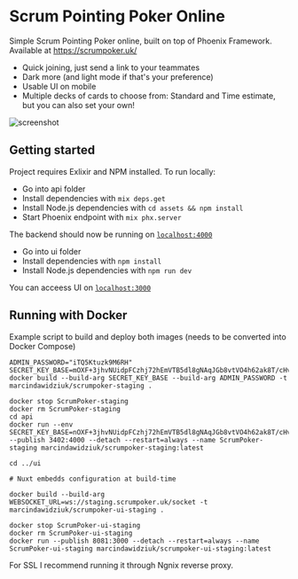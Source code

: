 # Scrum Pointing Poker Online


Simple Scrum Pointing Poker online, built on top of Phoenix Framework. Available at
https://scrumpoker.uk/

 * Quick joining, just send a link to your teammates
 * Dark more (and light mode if that's your preference) 
 * Usable UI on mobile
 * Multiple decks of cards to choose from: Standard and Time estimate, but you can also set your own!

![screenshot](https://i.imgur.com/vQdBcNC.png)
## Getting started

Project requires Exlixir and NPM installed. To run locally:

  * Go into api folder
  * Install dependencies with `mix deps.get`
  * Install Node.js dependencies with `cd assets && npm install`
  * Start Phoenix endpoint with `mix phx.server`

The backend should now be running on [`localhost:4000`](http://localhost:4000)

  * Go into ui folder
  * Install dependencies with `npm install`
  * Install Node.js dependencies with `npm run dev`

You can acceess UI on [`localhost:3000`](http://localhost:3000)

## Running with Docker
Example script to build and deploy both images (needs to be converted into Docker Compose)
```
ADMIN_PASSWORD="iTQ5Ktuzk9M6RH" SECRET_KEY_BASE=mOXF+3jhvNUidpFCzhj72hEmVTB5dl8gNAqJGb8vtVO4h62ak8T/cHvVOKqUPPUF docker build --build-arg SECRET_KEY_BASE --build-arg ADMIN_PASSWORD -t marcindawidziuk/scrumpoker-staging .

docker stop ScrumPoker-staging
docker rm ScrumPoker-staging
cd api
docker run --env SECRET_KEY_BASE=nOXF+3jhvNUidpFCzhj72hEmVTB5dl8gNAqJGb8vtVO4h62ak8T/cHvVOKqUPPUF --publish 3402:4000 --detach --restart=always --name ScrumPoker-staging marcindawidziuk/scrumpoker-staging:latest

cd ../ui

# Nuxt embedds configuration at build-time

docker build --build-arg WEBSOCKET_URL=ws://staging.scrumpoker.uk/socket -t marcindawidziuk/scrumpoker-ui-staging .

docker stop ScrumPoker-ui-staging
docker rm ScrumPoker-ui-staging
docker run --publish 8081:3000 --detach --restart=always --name ScrumPoker-ui-staging marcindawidziuk/scrumpoker-ui-staging:latest
```

For SSL I recommend running it through Ngnix reverse proxy. 
